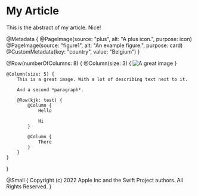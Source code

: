 # My Article

This is the abstract of my article. Nice!

@Metadata {
    @PageImage(source: "plus", alt: "A plus icon.", purpose: icon)
    @PageImage(source: "figure1", alt: "An example figure.", purpose: card)
    @CustomMetadata(key: "country", value: "Belgium")
}

@Row(numberOfColumns: 8) {
    @Column(size: 3) {
        ![A great image](figure1)
    }
    
    @Column(size: 5) {
        This is a great image. With a lot of describing text next to it.
        
        And a second *paragraph*.
        
        @Row(kjk: test) {
            @Column {
                Hello
                
                Hi
            }
            
            @Column {
                There
            }
        }
    }
}

@Small {
    Copyright (c) 2022 Apple Inc and the Swift Project authors. All Rights Reserved.
}

<!-- Copyright (c) 2022 Apple Inc and the Swift Project authors. All Rights Reserved. -->

